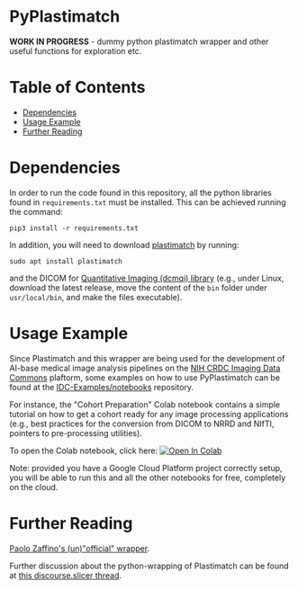 # PyPlastimatch

**WORK IN PROGRESS** - dummy python plastimatch wrapper and other useful functions for exploration etc.


# Table of Contents
- [Dependencies](#dependencies)
- [Usage Example](#usage-example)
- [Further Reading](#further-reading)


# Dependencies

In order to run the code found in this repository, all the python libraries found in `requirements.txt` must be installed. This can be achieved running the command:

```
pip3 install -r requirements.txt
```

In addition, you will need to download [plastimatch](http://plastimatch.org/) by running:

```
sudo apt install plastimatch
```

and the DICOM for [Quantitative Imaging (dcmqi) library](https://github.com/QIICR/dcmqi) (e.g., under Linux, download the latest release, move the content of the `bin` folder under `usr/local/bin`, and make the files executable).


# Usage Example

Since Plastimatch and this wrapper are being used for the development of AI-base medical image analysis pipelines on the [NIH CRDC Imaging Data Commons](https://datacommons.cancer.gov/repository/imaging-data-commons) plaftorm, some examples on how to use PyPlastimatch can be found at the [IDC-Examples/notebooks](https://github.com/ImagingDataCommons/IDC-Examples/tree/master/notebooks) repository. 

For instance, the "Cohort Preparation" Colab notebook contains a simple tutorial on how to get a cohort ready for any image processing applications (e.g., best practices for the conversion from DICOM to NRRD and NIfTI, pointers to pre-processing utilities).

To open the Colab notebook, click here:  [![Open In Colab](https://colab.research.google.com/assets/colab-badge.svg)](https://colab.research.google.com/github/ImagingDataCommons/IDC-Examples/blob/master/notebooks/cohort_preparation.ipynb) 

Note: provided you have a Google Cloud Platform project correctly setup, you will be able to run this and all the other notebooks for free, completely on the cloud.

# Further Reading
[Paolo Zaffino's (un)"official" wrapper](https://gitlab.com/plastimatch/plastimatch/-/tree/master/extra/python).

Further discussion about the python-wrapping of Plastimatch can be found at [this discourse.slicer thread](https://discourse.slicer.org/t/python-wrapping-of-plastimatch/6722/10).
